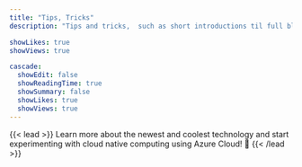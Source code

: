```yaml
---
title: "Tips, Tricks"
description: "Tips and tricks,  such as short introductions til full blown experiments with the newest Azure related technology."

showLikes: true
showViews: true

cascade:
  showEdit: false
  showReadingTime: true
  showSummary: false
  showLikes: true
  showViews: true
---
```


{{< lead >}}
Learn more about the newest and coolest technology and start experimenting with cloud native computing using Azure Cloud!  :tada:
{{< /lead >}}